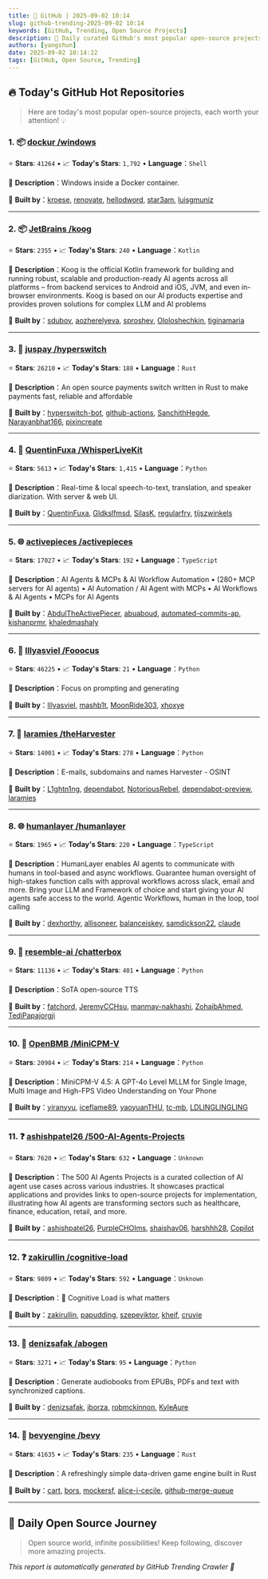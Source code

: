 ```yaml
---
title: 🚀 GitHub | 2025-09-02 10:14
slug: github-trending-2025-09-02 10:14
keywords: [GitHub, Trending, Open Source Projects]
description: 🌟 Daily curated GitHub's most popular open-source projects to help you stay on the pulse of technology!
authors: [yangshun]
date: 2025-09-02 10:14:22
tags: [GitHub, Open Source, Trending]
---
```


## 🔥 Today's GitHub Hot Repositories

> Here are today's most popular open-source projects, each worth your attention! 💡

### 1. 📦 [dockur /windows](https://github.com/dockur/windows)

⭐ **Stars**: `41264`   •   📈 **Today's Stars**: `1,792`   •   **Language**：`Shell`

📝 **Description**：Windows inside a Docker container.

🤝 **Built by**：[kroese](https://github.com/kroese), [renovate](https://github.com/renovate), [hellodword](https://github.com/hellodword), [star3am](https://github.com/star3am), [luisgmuniz](https://github.com/luisgmuniz)

---

### 2. 📦 [JetBrains /koog](https://github.com/JetBrains/koog)

⭐ **Stars**: `2355`   •   📈 **Today's Stars**: `240`   •   **Language**：`Kotlin`

📝 **Description**：Koog is the official Kotlin framework for building and running robust, scalable and production-ready AI agents across all platforms – from backend services to Android and iOS, JVM, and even in-browser environments. Koog is based on our AI products expertise and provides proven solutions for complex LLM and AI problems

🤝 **Built by**：[sdubov](https://github.com/sdubov), [aozherelyeva](https://github.com/aozherelyeva), [sproshev](https://github.com/sproshev), [Ololoshechkin](https://github.com/Ololoshechkin), [tiginamaria](https://github.com/tiginamaria)

---

### 3. 🦀 [juspay /hyperswitch](https://github.com/juspay/hyperswitch)

⭐ **Stars**: `26210`   •   📈 **Today's Stars**: `188`   •   **Language**：`Rust`

📝 **Description**：An open source payments switch written in Rust to make payments fast, reliable and affordable

🤝 **Built by**：[hyperswitch-bot](https://github.com/hyperswitch-bot), [github-actions](https://github.com/github-actions), [SanchithHegde](https://github.com/SanchithHegde), [Narayanbhat166](https://github.com/Narayanbhat166), [pixincreate](https://github.com/pixincreate)

---

### 4. 🐍 [QuentinFuxa /WhisperLiveKit](https://github.com/QuentinFuxa/WhisperLiveKit)

⭐ **Stars**: `5613`   •   📈 **Today's Stars**: `1,415`   •   **Language**：`Python`

📝 **Description**：Real-time & local speech-to-text, translation, and speaker diarization. With server & web UI.

🤝 **Built by**：[QuentinFuxa](https://github.com/QuentinFuxa), [Gldkslfmsd](https://github.com/Gldkslfmsd), [SilasK](https://github.com/SilasK), [regularfry](https://github.com/regularfry), [tijszwinkels](https://github.com/tijszwinkels)

---

### 5. 🌐 [activepieces /activepieces](https://github.com/activepieces/activepieces)

⭐ **Stars**: `17027`   •   📈 **Today's Stars**: `192`   •   **Language**：`TypeScript`

📝 **Description**：AI Agents & MCPs & AI Workflow Automation • (280+ MCP servers for AI agents) • AI Automation / AI Agent with MCPs • AI Workflows & AI Agents • MCPs for AI Agents

🤝 **Built by**：[AbdulTheActivePiecer](https://github.com/AbdulTheActivePiecer), [abuaboud](https://github.com/abuaboud), [automated-commits-ap](https://github.com/automated-commits-ap), [kishanprmr](https://github.com/kishanprmr), [khaledmashaly](https://github.com/khaledmashaly)

---

### 6. 🐍 [lllyasviel /Fooocus](https://github.com/lllyasviel/Fooocus)

⭐ **Stars**: `46225`   •   📈 **Today's Stars**: `21`   •   **Language**：`Python`

📝 **Description**：Focus on prompting and generating

🤝 **Built by**：[lllyasviel](https://github.com/lllyasviel), [mashb1t](https://github.com/mashb1t), [MoonRide303](https://github.com/MoonRide303), [xhoxye](https://github.com/xhoxye)

---

### 7. 🐍 [laramies /theHarvester](https://github.com/laramies/theHarvester)

⭐ **Stars**: `14001`   •   📈 **Today's Stars**: `278`   •   **Language**：`Python`

📝 **Description**：E-mails, subdomains and names Harvester - OSINT

🤝 **Built by**：[L1ghtn1ng](https://github.com/L1ghtn1ng), [dependabot](https://github.com/dependabot), [NotoriousRebel](https://github.com/NotoriousRebel), [dependabot-preview](https://github.com/dependabot-preview), [laramies](https://github.com/laramies)

---

### 8. 🌐 [humanlayer /humanlayer](https://github.com/humanlayer/humanlayer)

⭐ **Stars**: `1965`   •   📈 **Today's Stars**: `220`   •   **Language**：`TypeScript`

📝 **Description**：HumanLayer enables AI agents to communicate with humans in tool-based and async workflows. Guarantee human oversight of high-stakes function calls with approval workflows across slack, email and more. Bring your LLM and Framework of choice and start giving your AI agents safe access to the world. Agentic Workflows, human in the loop, tool calling

🤝 **Built by**：[dexhorthy](https://github.com/dexhorthy), [allisoneer](https://github.com/allisoneer), [balanceiskey](https://github.com/balanceiskey), [samdickson22](https://github.com/samdickson22), [claude](https://github.com/claude)

---

### 9. 🐍 [resemble-ai /chatterbox](https://github.com/resemble-ai/chatterbox)

⭐ **Stars**: `11136`   •   📈 **Today's Stars**: `401`   •   **Language**：`Python`

📝 **Description**：SoTA open-source TTS

🤝 **Built by**：[fatchord](https://github.com/fatchord), [JeremyCCHsu](https://github.com/JeremyCCHsu), [manmay-nakhashi](https://github.com/manmay-nakhashi), [ZohaibAhmed](https://github.com/ZohaibAhmed), [TediPapajorgji](https://github.com/TediPapajorgji)

---

### 10. 🐍 [OpenBMB /MiniCPM-V](https://github.com/OpenBMB/MiniCPM-V)

⭐ **Stars**: `20984`   •   📈 **Today's Stars**: `214`   •   **Language**：`Python`

📝 **Description**：MiniCPM-V 4.5: A GPT-4o Level MLLM for Single Image, Multi Image and High-FPS Video Understanding on Your Phone

🤝 **Built by**：[yiranyyu](https://github.com/yiranyyu), [iceflame89](https://github.com/iceflame89), [yaoyuanTHU](https://github.com/yaoyuanTHU), [tc-mb](https://github.com/tc-mb), [LDLINGLINGLING](https://github.com/LDLINGLINGLING)

---

### 11. ❓ [ashishpatel26 /500-AI-Agents-Projects](https://github.com/ashishpatel26/500-AI-Agents-Projects)

⭐ **Stars**: `7620`   •   📈 **Today's Stars**: `632`   •   **Language**：`Unknown`

📝 **Description**：The 500 AI Agents Projects is a curated collection of AI agent use cases across various industries. It showcases practical applications and provides links to open-source projects for implementation, illustrating how AI agents are transforming sectors such as healthcare, finance, education, retail, and more.

🤝 **Built by**：[ashishpatel26](https://github.com/ashishpatel26), [PurpleCHOIms](https://github.com/PurpleCHOIms), [shaishav06](https://github.com/shaishav06), [harshhh28](https://github.com/harshhh28), [Copilot](https://github.com/Copilot)

---

### 12. ❓ [zakirullin /cognitive-load](https://github.com/zakirullin/cognitive-load)

⭐ **Stars**: `9809`   •   📈 **Today's Stars**: `592`   •   **Language**：`Unknown`

📝 **Description**：🧠 Cognitive Load is what matters

🤝 **Built by**：[zakirullin](https://github.com/zakirullin), [papudding](https://github.com/papudding), [szepeviktor](https://github.com/szepeviktor), [kheif](https://github.com/kheif), [cruvie](https://github.com/cruvie)

---

### 13. 🐍 [denizsafak /abogen](https://github.com/denizsafak/abogen)

⭐ **Stars**: `3271`   •   📈 **Today's Stars**: `95`   •   **Language**：`Python`

📝 **Description**：Generate audiobooks from EPUBs, PDFs and text with synchronized captions.

🤝 **Built by**：[denizsafak](https://github.com/denizsafak), [jborza](https://github.com/jborza), [robmckinnon](https://github.com/robmckinnon), [KyleAure](https://github.com/KyleAure)

---

### 14. 🦀 [bevyengine /bevy](https://github.com/bevyengine/bevy)

⭐ **Stars**: `41635`   •   📈 **Today's Stars**: `235`   •   **Language**：`Rust`

📝 **Description**：A refreshingly simple data-driven game engine built in Rust

🤝 **Built by**：[cart](https://github.com/cart), [bors](https://github.com/bors), [mockersf](https://github.com/mockersf), [alice-i-cecile](https://github.com/alice-i-cecile), [github-merge-queue](https://github.com/github-merge-queue)

---

## 🌈 Daily Open Source Journey

> Open source world, infinite possibilities! Keep following, discover more amazing projects.

*This report is automatically generated by GitHub Trending Crawler 🤖*
